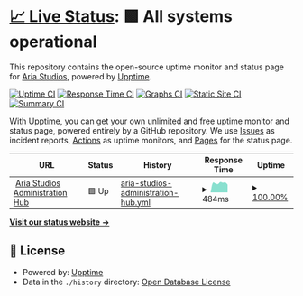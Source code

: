 # [📈 Live Status](https://status.ariastudio.dev): <!--live status--> **🟩 All systems operational**

This repository contains the open-source uptime monitor and status page for [Aria Studios](https://ariastudio.dev), powered by [Upptime](https://github.com/upptime/upptime).

[![Uptime CI](https://github.com/koj-co/upptime/workflows/Uptime%20CI/badge.svg)](https://github.com/koj-co/upptime/actions?query=workflow%3A%22Uptime+CI%22)
[![Response Time CI](https://github.com/koj-co/upptime/workflows/Response%20Time%20CI/badge.svg)](https://github.com/koj-co/upptime/actions?query=workflow%3A%22Response+Time+CI%22)
[![Graphs CI](https://github.com/koj-co/upptime/workflows/Graphs%20CI/badge.svg)](https://github.com/koj-co/upptime/actions?query=workflow%3A%22Graphs+CI%22)
[![Static Site CI](https://github.com/koj-co/upptime/workflows/Static%20Site%20CI/badge.svg)](https://github.com/koj-co/upptime/actions?query=workflow%3A%22Static+Site+CI%22)
[![Summary CI](https://github.com/koj-co/upptime/workflows/Summary%20CI/badge.svg)](https://github.com/koj-co/upptime/actions?query=workflow%3A%22Summary+CI%22)

With [Upptime](https://upptime.js.org), you can get your own unlimited and free uptime monitor and status page, powered entirely by a GitHub repository. We use [Issues](https://github.com/AiedailEclipsed/ariastudiosstatus/issues) as incident reports, [Actions](https://github.com/AiedailEclipsed/ariastudiosstatus/actions) as uptime monitors, and [Pages](https://status.ariastudio.dev) for the status page.

<!--start: status pages-->
<!-- This summary is generated by Upptime (https://github.com/upptime/upptime) -->
<!-- Do not edit this manually, your changes will be overwritten -->
<!-- prettier-ignore -->
| URL | Status | History | Response Time | Uptime |
| --- | ------ | ------- | ------------- | ------ |
| <img alt="" src="https://favicons.githubusercontent.com/my.ariastudio.dev" height="13"> [Aria Studios Administration Hub](https://my.ariastudio.dev) | 🟩 Up | [aria-studios-administration-hub.yml](https://github.com/AiedailEclipsed/ariastudiosstatus/commits/HEAD/history/aria-studios-administration-hub.yml) | <details><summary><img alt="Response time graph" src="./graphs/aria-studios-administration-hub/response-time-week.png" height="20"> 484ms</summary><br><a href="https://status.ariastudio.dev/history/aria-studios-administration-hub"><img alt="Response time 812" src="https://img.shields.io/endpoint?url=https%3A%2F%2Fraw.githubusercontent.com%2FAiedailEclipsed%2Fariastudiosstatus%2FHEAD%2Fapi%2Faria-studios-administration-hub%2Fresponse-time.json"></a><br><a href="https://status.ariastudio.dev/history/aria-studios-administration-hub"><img alt="24-hour response time 407" src="https://img.shields.io/endpoint?url=https%3A%2F%2Fraw.githubusercontent.com%2FAiedailEclipsed%2Fariastudiosstatus%2FHEAD%2Fapi%2Faria-studios-administration-hub%2Fresponse-time-day.json"></a><br><a href="https://status.ariastudio.dev/history/aria-studios-administration-hub"><img alt="7-day response time 484" src="https://img.shields.io/endpoint?url=https%3A%2F%2Fraw.githubusercontent.com%2FAiedailEclipsed%2Fariastudiosstatus%2FHEAD%2Fapi%2Faria-studios-administration-hub%2Fresponse-time-week.json"></a><br><a href="https://status.ariastudio.dev/history/aria-studios-administration-hub"><img alt="30-day response time 469" src="https://img.shields.io/endpoint?url=https%3A%2F%2Fraw.githubusercontent.com%2FAiedailEclipsed%2Fariastudiosstatus%2FHEAD%2Fapi%2Faria-studios-administration-hub%2Fresponse-time-month.json"></a><br><a href="https://status.ariastudio.dev/history/aria-studios-administration-hub"><img alt="1-year response time 812" src="https://img.shields.io/endpoint?url=https%3A%2F%2Fraw.githubusercontent.com%2FAiedailEclipsed%2Fariastudiosstatus%2FHEAD%2Fapi%2Faria-studios-administration-hub%2Fresponse-time-year.json"></a></details> | <details><summary><a href="https://status.ariastudio.dev/history/aria-studios-administration-hub">100.00%</a></summary><a href="https://status.ariastudio.dev/history/aria-studios-administration-hub"><img alt="All-time uptime 99.98%" src="https://img.shields.io/endpoint?url=https%3A%2F%2Fraw.githubusercontent.com%2FAiedailEclipsed%2Fariastudiosstatus%2FHEAD%2Fapi%2Faria-studios-administration-hub%2Fuptime.json"></a><br><a href="https://status.ariastudio.dev/history/aria-studios-administration-hub"><img alt="24-hour uptime 100.00%" src="https://img.shields.io/endpoint?url=https%3A%2F%2Fraw.githubusercontent.com%2FAiedailEclipsed%2Fariastudiosstatus%2FHEAD%2Fapi%2Faria-studios-administration-hub%2Fuptime-day.json"></a><br><a href="https://status.ariastudio.dev/history/aria-studios-administration-hub"><img alt="7-day uptime 100.00%" src="https://img.shields.io/endpoint?url=https%3A%2F%2Fraw.githubusercontent.com%2FAiedailEclipsed%2Fariastudiosstatus%2FHEAD%2Fapi%2Faria-studios-administration-hub%2Fuptime-week.json"></a><br><a href="https://status.ariastudio.dev/history/aria-studios-administration-hub"><img alt="30-day uptime 99.95%" src="https://img.shields.io/endpoint?url=https%3A%2F%2Fraw.githubusercontent.com%2FAiedailEclipsed%2Fariastudiosstatus%2FHEAD%2Fapi%2Faria-studios-administration-hub%2Fuptime-month.json"></a><br><a href="https://status.ariastudio.dev/history/aria-studios-administration-hub"><img alt="1-year uptime 99.98%" src="https://img.shields.io/endpoint?url=https%3A%2F%2Fraw.githubusercontent.com%2FAiedailEclipsed%2Fariastudiosstatus%2FHEAD%2Fapi%2Faria-studios-administration-hub%2Fuptime-year.json"></a></details>

<!--end: status pages-->

[**Visit our status website →**](https://status.ariastudio.dev)

## 📄 License

- Powered by: [Upptime](https://github.com/upptime/upptime)
- Data in the `./history` directory: [Open Database License](https://opendatacommons.org/licenses/odbl/1-0/)
